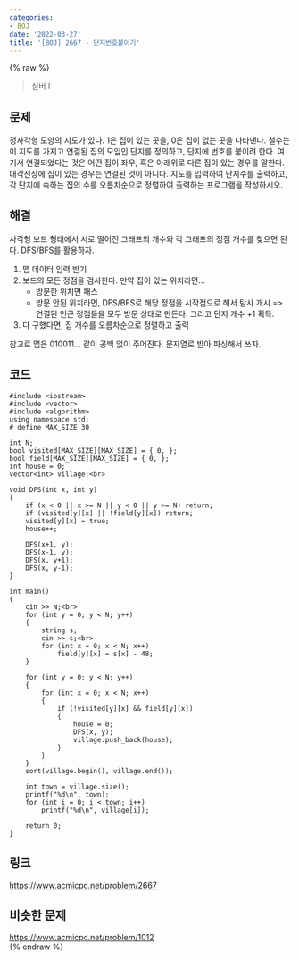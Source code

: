 ```yaml
---
categories:
- BOJ
date: '2022-03-27'
title: '[BOJ] 2667 - 단지번호붙이기'
---
```


{% raw %}
> 실버 I<br>

## 문제
정사각형 모양의 지도가 있다. 1은 집이 있는 곳을, 0은 집이 없는 곳을 나타낸다. 철수는 이 지도를 가지고 연결된 집의 모임인 단지를 정의하고, 단지에 번호를 붙이려 한다. 여기서 연결되었다는 것은 어떤 집이 좌우, 혹은 아래위로 다른 집이 있는 경우를 말한다. 대각선상에 집이 있는 경우는 연결된 것이 아니다. 지도를 입력하여 단지수를 출력하고, 각 단지에 속하는 집의 수를 오름차순으로 정렬하여 출력하는 프로그램을 작성하시오.

##  해결
사각형 보드 형태에서 서로 떨어진 그래프의 개수와 각 그래프의 정점 개수를 찾으면 된다. DFS/BFS를 활용하자.

1. 맵 데이터 입력 받기
2. 보드의 모든 정점을 검사한다. 만약 집이 있는 위치라면...
	- 방문한 위치면 패스
	- 방문 안된 위치라면, DFS/BFS로 해당 정점을 시작점으로 해서 탐사 개시 => 연결된 인근 정점들을 모두 방문 상태로 만든다. 그리고 단지 개수 +1 획득.<br>
3. 다 구했다면, 집 개수를 오름차순으로 정렬하고 출력

참고로 맵은 010011... 같이 공백 없이 주어진다. 문자열로 받아 파싱해서 쓰자.

## 코드
```
#include <iostream>
#include <vector>
#include <algorithm>
using namespace std;
# define MAX_SIZE 30

int N;
bool visited[MAX_SIZE][MAX_SIZE] = { 0, };
bool field[MAX_SIZE][MAX_SIZE] = { 0, };
int house = 0;
vector<int> village;<br>

void DFS(int x, int y)
{
	if (x < 0 || x >= N || y < 0 || y >= N) return;
	if (visited[y][x] || !field[y][x]) return;
	visited[y][x] = true;
	house++;

	DFS(x+1, y);
	DFS(x-1, y);
	DFS(x, y+1);
	DFS(x, y-1);
}

int main()
{
	cin >> N;<br>
	for (int y = 0; y < N; y++)
	{
		string s;
		cin >> s;<br>
		for (int x = 0; x < N; x++)
			field[y][x] = s[x] - 48;
	}

	for (int y = 0; y < N; y++)
	{
		for (int x = 0; x < N; x++)
		{
			if (!visited[y][x] && field[y][x])
			{
				house = 0;
				DFS(x, y);
				village.push_back(house);
			}
		}
	}
	sort(village.begin(), village.end());

	int town = village.size();
	printf("%d\n", town);
	for (int i = 0; i < town; i++)
		printf("%d\n", village[i]);

	return 0;
}
```

## 링크
https://www.acmicpc.net/problem/2667<br>

## 비슷한 문제
https://www.acmicpc.net/problem/1012<br>
{% endraw %}
